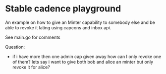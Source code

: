 # Stable cadence playground


An example on how to give an Minter capability to somebody else and be able to revoke it lating using capcons and inbox api.

See main.go for comments


Question:
 - if i have more then one admin cap given away how can I only revoke one of them? lets say i want to give both bob and alice an minter but only revoke it for alice?

